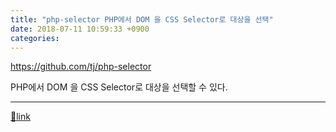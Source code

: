 ```yaml
---
title: "php-selector PHP에서 DOM 을 CSS Selector로 대상을 선택"
date: 2018-07-11 10:59:33 +0900
categories: 
---
```

  

https://github.com/tj/php-selector  


PHP에서 DOM 을 CSS Selector로 대상을 선택할 수 있다.





  ***
[🔗link](http://www.mins01.com/mh/tech/read/1173)